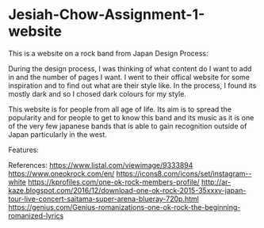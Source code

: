 # Jesiah-Chow-Assignment-1-website

This is a website on a rock band from Japan
Design Process:

During the design process, I was thinking of what content do I want to add in and the number of pages I want.
I went to their offical website for some inspiration and to find out what are their style like. In the process,
I found its mostly dark and so I chosed dark colours for my style.

This website is for people from all age of life. Its aim is to spread the popularity and for people to get to know this band and its music as it is one of the very few japanese bands that is able to gain recognition outside of Japan particularly in the west.

Features:

References:
https://www.listal.com/viewimage/9333894
https://www.oneokrock.com/en/
https://icons8.com/icons/set/instagram--white
https://kprofiles.com/one-ok-rock-members-profile/
http://ar-kaze.blogspot.com/2016/12/download-one-ok-rock-2015-35xxxv-japan-tour-live-concert-saitama-super-arena-blueray-720p.html
https://genius.com/Genius-romanizations-one-ok-rock-the-beginning-romanized-lyrics
